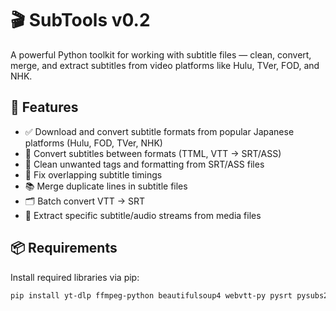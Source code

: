 # 🎬 SubTools v0.2

A powerful Python toolkit for working with subtitle files — clean, convert, merge, and extract subtitles from video platforms like Hulu, TVer, FOD, and NHK.

## 🚀 Features

- ✅ Download and convert subtitle formats from popular Japanese platforms (Hulu, FOD, TVer, NHK)
- 🎯 Convert subtitles between formats (TTML, VTT → SRT/ASS)
- 🧼 Clean unwanted tags and formatting from SRT/ASS files
- 🔄 Fix overlapping subtitle timings
- 📚 Merge duplicate lines in subtitle files
- 🗂 Batch convert VTT → SRT
- 🎥 Extract specific subtitle/audio streams from media files

## 📦 Requirements

Install required libraries via pip:

```bash
pip install yt-dlp ffmpeg-python beautifulsoup4 webvtt-py pysrt pysubs2
